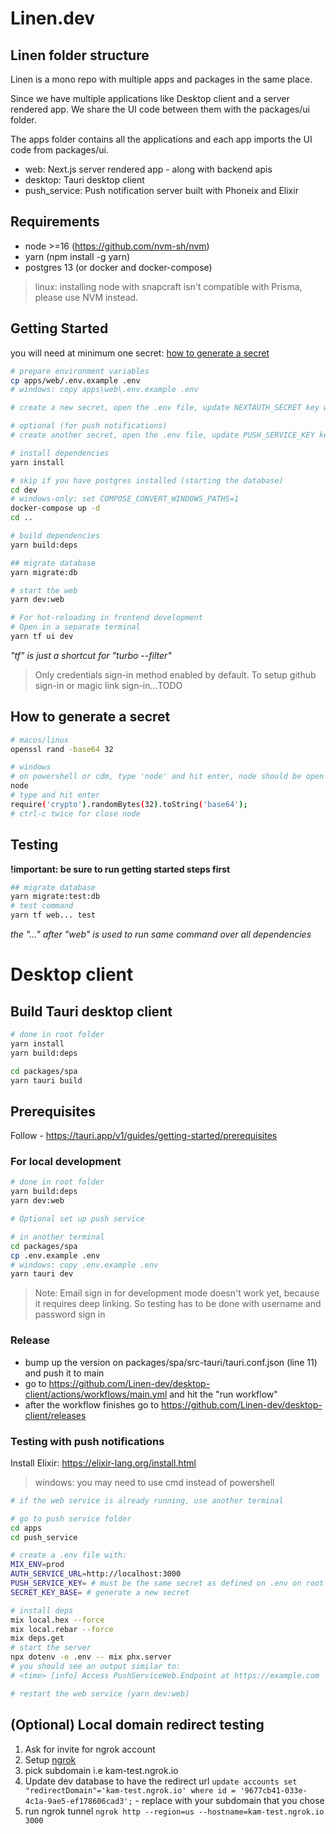 # Linen.dev

## Linen folder structure

Linen is a mono repo with multiple apps and packages in the same place.

Since we have multiple applications like Desktop client and a server rendered app. We share the UI code between them with the packages/ui folder.

The apps folder contains all the applications and each app imports the UI code from packages/ui.
- web: Next.js server rendered app - along with backend apis
- desktop: Tauri desktop client
- push_service: Push notification server built with Phoneix and Elixir

## Requirements

- node >=16 (https://github.com/nvm-sh/nvm)
- yarn (npm install -g yarn)
- postgres 13 (or docker and docker-compose)

> linux: installing node with snapcraft isn't compatible with Prisma, please use NVM instead.

## Getting Started

you will need at minimum one secret: [how to generate a secret](#how-to-generate-a-secret)

```bash
# prepare environment variables
cp apps/web/.env.example .env
# windows: copy apps\web\.env.example .env

# create a new secret, open the .env file, update NEXTAUTH_SECRET key with the new secret

# optional (for push notifications)
# create another secret, open the .env file, update PUSH_SERVICE_KEY key with the new secret

# install dependencies
yarn install

# skip if you have postgres installed (starting the database)
cd dev
# windows-only: set COMPOSE_CONVERT_WINDOWS_PATHS=1
docker-compose up -d
cd ..

# build dependencies
yarn build:deps

## migrate database
yarn migrate:db

# start the web
yarn dev:web

# For hot-reloading in frontend development
# Open in a separate terminal
yarn tf ui dev
```

_"tf" is just a shortcut for "turbo --filter"_

> Only credentials sign-in method enabled by default. To setup github sign-in or magic link sign-in...TODO

## How to generate a secret

```bash
# macos/linux
openssl rand -base64 32

# windows
# on powershell or cdm, type 'node' and hit enter, node should be open now.
node
# type and hit enter
require('crypto').randomBytes(32).toString('base64');
# ctrl-c twice for close node
```

## Testing

**!important: be sure to run getting started steps first**

```bash
## migrate database
yarn migrate:test:db
# test command
yarn tf web... test
```

_the "..." after "web" is used to run same command over all dependencies_

# Desktop client

## Build Tauri desktop client

```bash
# done in root folder
yarn install
yarn build:deps

cd packages/spa
yarn tauri build
```

## Prerequisites

Follow - https://tauri.app/v1/guides/getting-started/prerequisites

### For local development

```bash
# done in root folder
yarn build:deps
yarn dev:web

# Optional set up push service

# in another terminal
cd packages/spa
cp .env.example .env
# windows: copy .env.example .env
yarn tauri dev
```

> Note: Email sign in for development mode doesn't work yet, because it requires deep linking. So testing has to be done with username and password sign in

### Release

- bump up the version on packages/spa/src-tauri/tauri.conf.json (line 11) and push it to main
- go to https://github.com/Linen-dev/desktop-client/actions/workflows/main.yml and hit the "run workflow"
- after the workflow finishes go to https://github.com/Linen-dev/desktop-client/releases

### Testing with push notifications

Install Elixir: https://elixir-lang.org/install.html

> windows: you may need to use cmd instead of powershell

```bash
# if the web service is already running, use another terminal

# go to push service folder
cd apps
cd push_service

# create a .env file with:
MIX_ENV=prod
AUTH_SERVICE_URL=http://localhost:3000
PUSH_SERVICE_KEY= # must be the same secret as defined on .env on root folder
SECRET_KEY_BASE= # generate a new secret

# install deps
mix local.hex --force
mix local.rebar --force
mix deps.get
# start the server
npx dotenv -e .env -- mix phx.server
# you should see an output similar to:
# <time> [info] Access PushServiceWeb.Endpoint at https://example.com

# restart the web service (yarn dev:web)
```

## (Optional) Local domain redirect testing

1. Ask for invite for ngrok account
2. Setup [ngrok](https://ngrok.io/)
3. pick subdomain i.e kam-test.ngrok.io
4. Update dev database to have the redirect url `update accounts set "redirectDomain"='kam-test.ngrok.io' where id = '9677cb41-033e-4c1a-9ae5-ef178606cad3';` - replace with your subdomain that you chose
5. run ngrok tunnel `ngrok http --region=us --hostname=kam-test.ngrok.io 3000`

